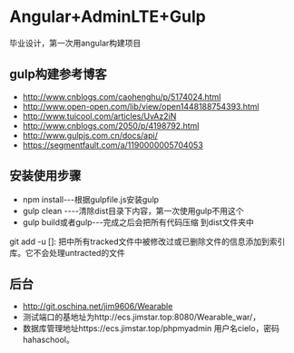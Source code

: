 # Angular+AdminLTE+Gulp
毕业设计，第一次用angular构建项目

## gulp构建参考博客
- http://www.cnblogs.com/caohenghu/p/5174024.html
- http://www.open-open.com/lib/view/open1448188754393.html
- http://www.tuicool.com/articles/UvAz2iN
- http://www.cnblogs.com/2050/p/4198792.html
- http://www.gulpjs.com.cn/docs/api/
- https://segmentfault.com/a/1190000005704053


## 安装使用步骤
- npm install---根据gulpfile.js安装gulp
- gulp clean ----清除dist目录下内容，第一次使用gulp不用这个
- gulp build或者gulp---完成之后会把所有代码压缩 到dist文件夹中

git add -u []: 把中所有tracked文件中被修改过或已删除文件的信息添加到索引库。它不会处理untracted的文件

## 后台
- http://git.oschina.net/jim9606/Wearable
- 测试端口的基地址为http://ecs.jimstar.top:8080/Wearable_war/，
- 数据库管理地址https://ecs.jimstar.top/phpmyadmin 用户名cielo，密码hahaschool。